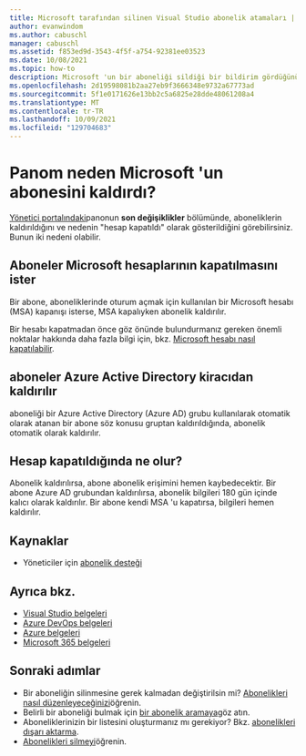 ```yaml
---
title: Microsoft tarafından silinen Visual Studio abonelik atamaları | Microsoft Docs
author: evanwindom
ms.author: cabuschl
manager: cabuschl
ms.assetid: f853ed9d-3543-4f5f-a754-92381ee03523
ms.date: 10/08/2021
ms.topic: how-to
description: Microsoft 'un bir aboneliği sildiği bir bildirim gördüğünüzde ne anlama geldiğini öğrenin.
ms.openlocfilehash: 2d19598081b2aa27eb9f3666348e9732a67773ad
ms.sourcegitcommit: 5f1e0171626e13bb2c5a6825e28dde48061208a4
ms.translationtype: MT
ms.contentlocale: tr-TR
ms.lasthandoff: 10/09/2021
ms.locfileid: "129704683"
---
```

# <a name="why-does-my-dashboard-shows-microsoft-removed-a-subscriber"></a>Panom neden Microsoft 'un abonesini kaldırdı? 
[Yönetici portalındaki](https://manage.visualstudio.com)panonun **son değişiklikler** bölümünde, aboneliklerin kaldırıldığını ve nedenin "hesap kapatıldı" olarak gösterildiğini görebilirsiniz.  Bunun iki nedeni olabilir.  

## <a name="subscribers-request-closure-of-their-microsoft-accounts"></a>Aboneler Microsoft hesaplarının kapatılmasını ister
Bir abone, aboneliklerinde oturum açmak için kullanılan bir Microsoft hesabı (MSA) kapanışı isterse, MSA kapalıyken abonelik kaldırılır.  

Bir hesabı kapatmadan önce göz önünde bulundurmanız gereken önemli noktalar hakkında daha fazla bilgi için, bkz. [Microsoft hesabı nasıl kapatılabilir](https://support.microsoft.com/account-billing/how-to-close-your-microsoft-account-c1b2d13f-4de6-6e1b-4a31-d9d668849979).

## <a name="subscribers-are-removed-from-azure-active-directory-tenant"></a>aboneler Azure Active Directory kiracıdan kaldırılır
aboneliği bir Azure Active Directory (Azure AD) grubu kullanılarak otomatik olarak atanan bir abone söz konusu gruptan kaldırıldığında, abonelik otomatik olarak kaldırılır.  

## <a name="what-happens-when-the-account-is-closed"></a>Hesap kapatıldığında ne olur?
Abonelik kaldırılırsa, abone abonelik erişimini hemen kaybedecektir.  Bir abone Azure AD grubundan kaldırılırsa, abonelik bilgileri 180 gün içinde kalıcı olarak kaldırılır.  Bir abone kendi MSA 'u kapatırsa, bilgileri hemen kaldırılır.  

## <a name="resources"></a>Kaynaklar
- Yöneticiler için [abonelik desteği](https://aka.ms/vsadminhelp)

## <a name="see-also"></a>Ayrıca bkz.
- [Visual Studio belgeleri](/visualstudio/)
- [Azure DevOps belgeleri](/azure/devops/)
- [Azure belgeleri](/azure/)
- [Microsoft 365 belgeleri](/microsoft-365/)

## <a name="next-steps"></a>Sonraki adımlar
- Bir aboneliğin silinmesine gerek kalmadan değiştirilsin mi?  [Abonelikleri nasıl düzenleyeceğinizi](edit-license.md)öğrenin.
- Belirli bir aboneliği bulmak için [bir abonelik aramaya](search-license.md)göz atın.
- Aboneliklerinizin bir listesini oluşturmanız mı gerekiyor?  Bkz. [abonelikleri dışarı aktarma](exporting-subscriptions.md).
- [Abonelikleri silmeyi](delete-license.md)öğrenin. 


